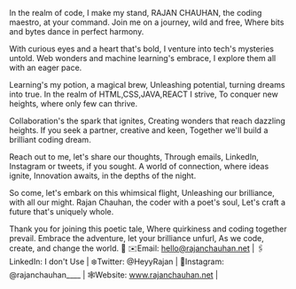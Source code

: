 In the realm of code, I make my stand,
RAJAN CHAUHAN, the coding maestro, at your command.
Join me on a journey, wild and free,
Where bits and bytes dance in perfect harmony.

With curious eyes and a heart that's bold,
I venture into tech's mysteries untold.
Web wonders and machine learning's embrace,
I explore them all with an eager pace.

Learning's my potion, a magical brew,
Unleashing potential, turning dreams into true.
In the realm of HTML,CSS,JAVA,REACT I strive,
To conquer new heights, where only few can thrive.

Collaboration's the spark that ignites,
Creating wonders that reach dazzling heights.
If you seek a partner, creative and keen,
Together we'll build a brilliant coding dream.

Reach out to me, let's share our thoughts,
Through emails, LinkedIn, Instagram or tweets, if you sought.
A world of connection, where ideas ignite,
Innovation awaits, in the depths of the night.

So come, let's embark on this whimsical flight,
Unleashing our brilliance, with all our might.
Rajan Chauhan, the coder with a poet's soul,
Let's craft a future that's uniquely whole.

Thank you for joining this poetic tale,
Where quirkiness and coding together prevail.
Embrace the adventure, let your brilliance unfurl,
As we code, create, and change the world. 🚀
✉️Email: hello@rajanchauhan.net |
🖇️LinkedIn: I don't Use |
❄️Twitter: @HeyyRajan |
🍷Instagram: @rajanchauhan____ |
🕸️Website: www.rajanchauhan.net |
<!---
RajanChauhan-07/RajanChauhan-07 is a ✨ special ✨ repository because its `README.md` (this file) appears on your GitHub profile.
You can click the Preview link to take a look at your changes.
--->
